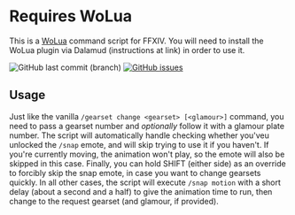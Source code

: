 # Requires WoLua
This is a [WoLua](https://github.com/PrincessRTFM/WoLua) command script for FFXIV. You will need to install the WoLua plugin via Dalamud (instructions at link) in order to use it.

![GitHub last commit (branch)](https://img.shields.io/github/last-commit/PrincessRTFM/WoLua.gearsnap/master?label=updated)
[![GitHub issues](https://img.shields.io/github/issues-raw/PrincessRTFM/WoLua.gearsnap?label=known%20issues)](https://github.com/PrincessRTFM/WoLua.gearsnap/issues?q=is%3Aissue+is%3Aopen+sort%3Aupdated-desc)

## Usage
Just like the vanilla `/gearset change <gearset> [<glamour>]` command, you need to pass a gearset number and _optionally_ follow it with a glamour plate number. The script will automatically handle checking whether you'veu unlocked the `/snap` emote, and will skip trying to use it if you haven't. If you're currently moving, the animation won't play, so the emote will also be skipped in this case. Finally, you can hold SHIFT (either side) as an override to forcibly skip the snap emote, in case you want to change gearsets quickly. In all other cases, the script will execute `/snap motion` with a short delay (about a second and a half) to give the animation time to run, then change to the request gearset (and glamour, if provided).
